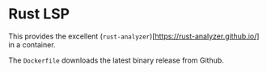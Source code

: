 # Rust LSP

This provides the excellent (`rust-analyzer`)[https://rust-analyzer.github.io/] in a container.

The `Dockerfile` downloads the latest binary release from Github.
